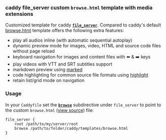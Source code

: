 ### caddy file_server custom `browse.html` template with media extensions

Customized template for caddy [**`file_server`**](https://caddyserver.com/docs/caddyfile/directives/file_server). Compared to caddy's default [browse.html](https://github.com/caddyserver/caddy/blob/master/modules/caddyhttp/fileserver/browse.html) template offers the following extra features:

- play all audios inline (with automatic sequential autoplay)
- dynamic preview mode for images, video, HTML and source code files without page reload
- keyboard navigation for images and content files with :arrow_left: & :arrow_right: keys
- play videos with VTT and SRT subtitles support
- markdown preview using [marked](https://github.com/markedjs/marked)
- code highlighting for common source file formats using [highlight](https://github.com/highlightjs/highlight.js)
- retain list/grid mode on navigation

### Usage

In your `Caddyfile` set the [**`browse`**](https://caddyserver.com/docs/caddyfile/directives/file_server#syntax) subdirective under `file_server` to point to the custom `browse.html` ([view source](https://github.com/glowinthedark/caddy-file-server-browse-extension/blob/master/browse.html)) file:

```Caddyfile
file_server {
    root /path/to/my/server/root
    browse /path/to/folder/caddy/templates/browse.html
}
```
